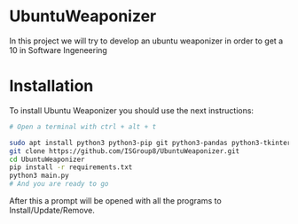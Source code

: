 # UbuntuWeaponizer
In this project we will try to develop an ubuntu weaponizer in order to get a 10 in Software Ingeneering

# Installation
To install Ubuntu Weaponizer you should use the next instructions:
```bash
# Open a terminal with ctrl + alt + t

sudo apt install python3 python3-pip git python3-pandas python3-tkinter
git clone https://github.com/ISGroup8/UbuntuWeaponizer.git
cd UbuntuWeaponizer
pip install -r requirements.txt
python3 main.py
# And you are ready to go
```

After this a prompt will be opened with all the programs to Install/Update/Remove.
